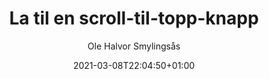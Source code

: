 ---
author: "Ole Halvor Smylingsås"
description: ""
pageresources: ["https://css-tricks.com/how-to-make-an-unobtrusive-scroll-to-top-button/"]
categories: ["css", "navigation"]
tags: []     
slug: ""
title: "La til en scroll-til-topp-knapp"
date: 2021-03-08T22:04:50+01:00
draft: false
comments: false
---